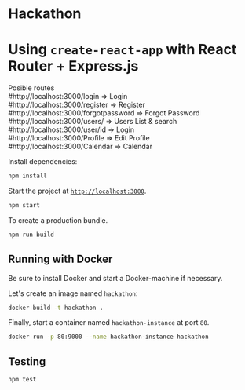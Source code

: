 # Hackathon
# Using `create-react-app` with React Router + Express.js

Posible routes          
#http://localhost:3000/login => Login<br />
#http://localhost:3000/register => Register<br />
#http://localhost:3000/forgotpassword  => Forgot Password<br />
#http://localhost:3000/users/ => Users List & search<br />
#http://localhost:3000/user/Id => Login<br />
#http://localhost:3000/Profile => Edit Profile<br />
#http://localhost:3000/Calendar => Calendar<br />

Install dependencies:

```sh
npm install
```

Start the project at [`http://localhost:3000`](http://localhost:3000).

```sh
npm start
```
To create a production bundle.

```sh
npm run build
```



## Running with Docker

Be sure to install Docker and start a Docker-machine if necessary.

Let's create an image named `hackathon`:

```sh
docker build -t hackathon .
```

Finally, start a container named `hackathon-instance` at port `80`.

```sh
docker run -p 80:9000 --name hackathon-instance hackathon
```

## Testing

```sh
npm test
```
